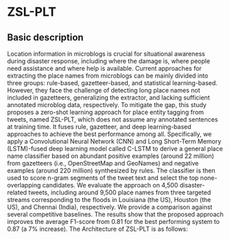 # ZSL-PLT
## Basic description

Location information in microblogs is crucial for situational awareness during disaster response, including where the damage is, where people need assistance and where help is available. Current approaches for extracting the place names from microblogs can be mainly divided into three groups: rule-based, gazetteer-based, and statistical learning-based. However, they face the challenge of detecting long place names not included in gazetteers, generalizing the extractor, and lacking sufficient annotated microblog data, respectively. To mitigate the gap, this study proposes a zero-shot learning approach for place entity tagging from tweets, named ZSL-PLT, which does not assume any annotated sentences at training time. It fuses rule, gazetteer, and deep learning-based approaches to achieve the best performance among all. Specifically, we apply a Convolutional Neural Network (CNN) and Long Short-Term Memory (LSTM)-fused deep learning model called C-LSTM to derive a general place name classifier based on abundant positive examples (around 22 million) from gazetteers (i.e., OpenStreetMap and GeoNames) and negative examples (around 220 million) synthesized by rules. The classifier is then used to score n-gram segments of the tweet text and select the top none-overlapping candidates. We evaluate the approach on 4,500 disaster-related tweets, including around 9,500 place names from three targeted streams corresponding to the floods in Louisiana (the US), Houston (the US), and Chennai (India), respectively. We provide a comparison against several competitive baselines. The results show that the proposed approach improves the average F1-score from 0.81 for the best performing system to 0.87 (a 7\% increase).
The Architecture of ZSL-PLT is as follows:

